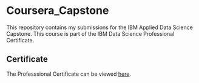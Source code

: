 # Coursera_Capstone

This repository contains my submissions for the IBM Applied Data Science Capstone. This course is part of the IBM Data Science Professional Certificate.

## Certificate
The Professsional Certificate can be viewed [here](https://www.coursera.org/account/accomplishments/specialization/certificate/E59RV36ARYZ8).
